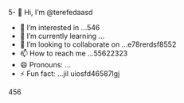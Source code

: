 5- 👋 Hi, I’m @terefedaasd
- 👀 I’m interested in ...546
- 🌱 I’m currently learning ...
- 💞️ I’m looking to collaborate on ...e78rerdsf8552
- 📫 How to reach me ...55622323
- 😄 Pronouns: ...
- ⚡ Fun fact: ...jil
uiosfd46587lgj
<!---s555555
--->
456
